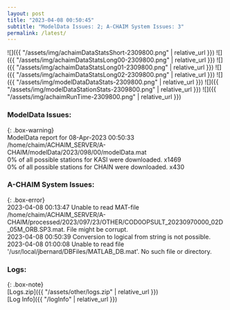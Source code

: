 ```yaml
---
layout: post
title: "2023-04-08 00:50:45"
subtitle: "ModelData Issues: 2; A-CHAIM System Issues: 3"
permalink: /latest/
---
```


![]({{ "/assets/img/achaimDataStatsShort-2309800.png" | relative_url }})
![]({{ "/assets/img/achaimDataStatsLong00-2309800.png" | relative_url }})
![]({{ "/assets/img/achaimDataStatsLong01-2309800.png" | relative_url }})
![]({{ "/assets/img/achaimDataStatsLong02-2309800.png" | relative_url }})
![]({{ "/assets/img/modelDataDataStats-2309800.png" | relative_url }})
![]({{ "/assets/img/modelDataStationStats-2309800.png" | relative_url }})
![]({{ "/assets/img/achaimRunTime-2309800.png" | relative_url }})


### ModelData Issues:  
  
{: .box-warning}  
 ModelData report for 08-Apr-2023 00:50:33   
 /home/chaim/ACHAIM_SERVER/A-CHAIM/modelData/2023/098/00/modelData.mat   
 0% of all possible stations for KASI were downloaded. x1469   
 0% of all possible stations for CHAIN were downloaded. x430   
  
### A-CHAIM System Issues:  
  
{: .box-error}  
2023-04-08 00:13:47 Unable to read MAT-file /home/chaim/ACHAIM_SERVER/A-CHAIM/processed/2023/097/23/OTHER/COD0OPSULT_20230970000_02D_05M_ORB.SP3.mat. File might be corrupt.  
2023-04-08 00:50:39 Conversion to logical from string is not possible.  
2023-04-08 01:00:08 Unable to read file '/usr/local/jbernard/DBFiles/MATLAB_DB.mat'. No such file or directory.  

### Logs:  
  
{: .box-note}  
[Logs.zip]({{ "/assets/other/logs.zip" | relative_url }})  
[Log Info]({{ "/logInfo" | relative_url }})  
